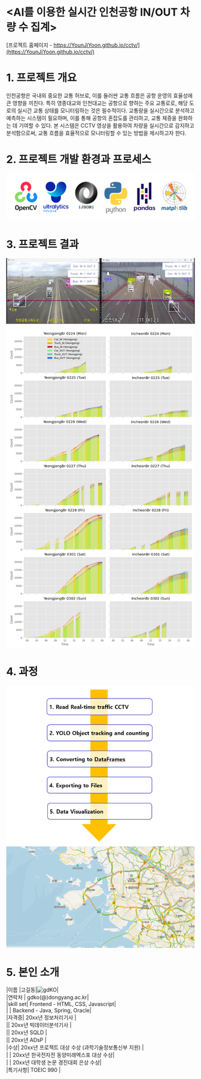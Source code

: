 # <AI를 이용한 실시간 인천공항 IN/OUT 차량 수 집계>

[프로젝트 홈페이지 - https://YounJiYoon.github.io/cctv/](https://YounJiYoon.github.io/cctv/)

# 1. 프로젝트 개요

 인천공항은 국내외 중요한 교통 허브로, 이를 둘러싼 교통 흐름은 공항 운영의 효율성에 큰 영향을 끼친다. 특히 영종대교와 인천대교는 공항으로 향하는 주요 교통로로, 해당 도로의 실시간 교통 상태를 모니터링하는 것은 필수적이다. 교통량을 실시간으로 분석하고 예측하는 시스템이 필요하며, 이를 통해 공항의 혼잡도를 관리하고, 교통 체증을 완화하는 데 기여할 수 있다. 본 시스템은 CCTV 영상을 활용하여 차량을 실시간으로 감지하고 분석함으로써, 교통 흐름을 효율적으로 모니터링할 수 있는 방법을 제시하고자 한다.


# 2. 프로젝트 개발 환경과 프로세스

<img src="Tools.png"/><br>


# 3. 프로젝트 결과

   <img src="Counting.png"/><br>
   
   <img src="Figure.png"/><br>
 
# 4. 과정
<img src="Algorithm.png"/><br>
<img src="map.png"/><br>
 
# 5. 본인 소개


|이름 |고길동|![gdKO](/gdko.jpg)|<br>
|연락처 | gdko(@)dongyang.ac.kr|<br>
|skill set| Frontend - HTML, CSS, Javascript|<br>
| | Backend - Java, Spring, Oracle|<br>
|자격증| 20xx년 정보처리기사 |<br>
|| 20xx년 빅데이터분석기사 |<br>
|| 20xx년 SQLD |<br>
|| 20xx년 ADsP |<br>
|수상| 20xx년 프로젝트 대상 수상 (과학기술정보통신부 지원)  |<br>
| | 20xx년 한국전자전 동양미래엑스포 대상 수상|<br>
| | 20xx년 대학생 논문 경진대회 은상 수상|<br>
|특기사항|  TOEIC 990 |<br>



